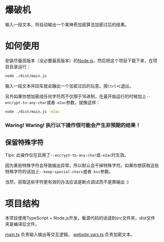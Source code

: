 # 爆破机
输入一段文本，将自动输出一个某神奇加密算法加密过后的结果。

# 如何使用
安装尽量高版本（没必要最高版本）的[Node.js](https://nodejs.org/zh-cn/)，然后把这个项目下载下来，在项目目录运行：
```bash
node ./dist/main.js
```
输入一段文本并回车就会蹦出一个加密过后的玩意。按`Ctrl+C`退出。

另外如果你想加密成任何字符而不仅限于16进制，在最开始运行的时候加上`--encrypt-to-any-char`或者`-e2ac`参数，就像这样：
```bash
node ./dist/main.js -e2ac
```

### Waring! Waring! 执行以下操作很可能会产生非预期的结果！
## 保留特殊字符
Tips: 此操作仅在启用了`--encrypt-to-any-char`或`-e2ac`时生效。

因为某些特殊字符会导致输出异常，所以默认会干掉特殊字符。如果你想获取这些特殊字符的话加上`--keep-special-chars`或者`-ksc`参数。

当然，获取这些字符更有效的办法应该是断点调试而不是靠输出 :)

# 项目结构
本项目使用TypeScript + Node.js开发，看源代码的话请到src文件夹，dist文件夹是编译后文件。

[main.ts](./src/main.ts) 负责输入输出等交互逻辑。
[website.vars.ts](./src/website.vars.ts) 负责加密文本。
